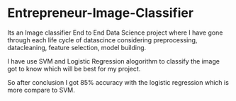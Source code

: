 # Entrepreneur-Image-Classifier
Its an Image classifier End to End Data Science project where I have gone through each life cycle of datascince considering preprocessing, datacleaning, feature selection, model building.

I have use SVM and Logistic Regression alogorithm to classify the image got to know which will be best for my project.

So after conclusion I got 85% accuracy with the logistic regression which is more compare to SVM.


